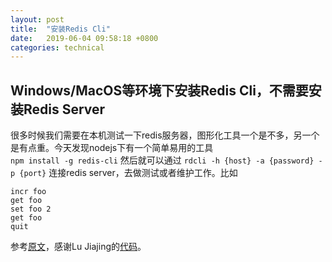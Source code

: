 ```yaml
---
layout: post
title:  "安装Redis Cli"
date:   2019-06-04 09:58:18 +0800
categories: technical
---
```

## Windows/MacOS等环境下安装Redis Cli，不需要安装Redis Server

很多时候我们需要在本机测试一下redis服务器，图形化工具一个是不多，另一个是有点重。今天发现nodejs下有一个简单易用的工具  
`npm install -g redis-cli`
然后就可以通过 `rdcli -h {host} -a {password} -p {port}` 连接redis server，去做测试或者维护工作。比如

```reids command
incr foo
get foo
set foo 2
get foo
quit
```

参考[原文](https://redislabs.com/blog/get-redis-cli-without-installing-redis-server/)，感谢Lu Jiajing的[代码](https://github.com/lujiajing1126/redis-cli)。
